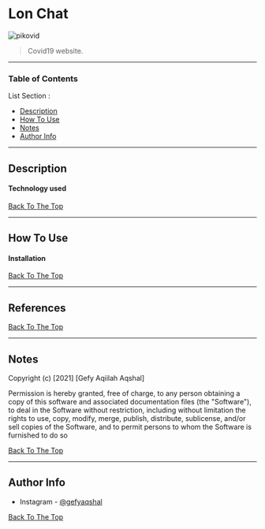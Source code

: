 # Lon Chat
![pikovid](https://user-images.githubusercontent.com/54069791/104888628-94706c80-599f-11eb-9d07-3b55b5bce551.jpg)

> Covid19 website.

---

### Table of Contents
List Section :

- [Description](#description)
- [How To Use](#how-to-use)
- [Notes](#notes)
- [Author Info](#author-info)

---

## Description



#### Technology used



[Back To The Top](#lon-chat)

---

## How To Use
#### Installation

[Back To The Top](#lon-chat)

---

## References


[Back To The Top](#lon-chat)

---

## Notes

Copyright (c) [2021] [Gefy Aqiilah Aqshal]

Permission is hereby granted, free of charge, to any person obtaining a copy of this software and associated documentation files (the "Software"), to deal in the Software without restriction, including without limitation the rights to use, copy, modify, merge, publish, distribute, sublicense, and/or sell copies of the Software, and to permit persons to whom the Software is furnished to do so

[Back To The Top](#lon-chat)

---

## Author Info

- Instagram - [@gefyaqshal](https://www.instagram.com/gefyaqshal/)

[Back To The Top](#lon-chat)
